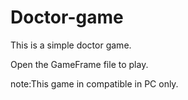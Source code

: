 # Doctor-game
This is a simple doctor game.

Open the GameFrame file to play.

note:This game in compatible in PC only.

